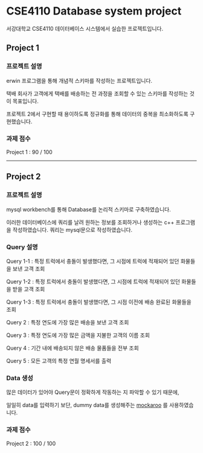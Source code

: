 # CSE4110 Database system project
서강대학교 CSE4110 데이터베이스 시스템에서 실습한 프로젝트입니다.
## Project 1
### 프로젝트 설명
erwin 프로그램을 통해 개념적 스키마를 작성하는 프로젝트입니다.

택배 회사가 고객에게 택배를 배송하는 전 과정을 조회할 수 있는 스키마를 작성하는 것이 목표입니다.

프로젝트 2에서 구현할 때 용이하도록 정규화를 통해 데이터의 중복을 최소화하도록 구현했습니다.
### 과제 점수
Project 1  : 90 / 100

----------
## Project 2
### 프로젝트 설명
mysql workbench를 통해 Database를 논리적 스키마로 구축하였습니다.

이러한 데이터베이스에 쿼리를 날려 원하는 정보를 조회하거나 생성하는 c++ 프로그램을 작성하였습니다.
쿼리는 mysql문으로 작성하였습니다.

### Query 설명
Query 1-1 : 특정 트럭에서 충돌이 발생했다면, 그 시점에 트럭에 적재되어 있던 화물들을 보낸 고객 조회

Query 1-2 : 특정 트럭에서 충돌이 발생했다면, 그 시점에 트럭에 적재되어 있던 화물들을 받을 고객 조회

Query 1-3 : 특정 트럭에서 충돌이 발생했다면, 그 시점 이전에 배송 완료된 화물들을 조회

Query 2 : 특정 연도에 가장 많은 배송을 보낸 고객 조회

Query 3 : 특정 연도에 가장 많은 금액을 지불한 고객의 이름 조회

Query 4 : 기간 내에 배송되지 않은 배송 물품들을 전부 조회

Query 5 : 모든 고객의 특정 연월 명세서를 출력

### Data 생성
많은 데이터가 있어야 Query문이 정확하게 작동하는 지 파악할 수 있기 때문에,

일일히 data를 입력하기 보단, dummy data를 생성해주는 [mockaroo](https://www.mockaroo.com/) 를 사용하였습니다.

### 과제 점수
Project 2  : 100 / 100




